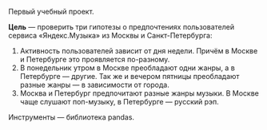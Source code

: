 Первый учебный проект. 

**Цель** — проверить три гипотезы о предпочтениях пользователей сервиса «Яндекс.Музыка» из Москвы и Санкт-Петербурга:
1. Активность пользователей зависит от дня недели. Причём в Москве и Петербурге это проявляется по-разному.
2. В понедельник утром в Москве преобладают одни жанры, а в Петербурге — другие. Так же и вечером пятницы преобладают разные жанры — в зависимости от города.
3. Москва и Петербург предпочитают разные жанры музыки. В Москве чаще слушают поп-музыку, в Петербурге — русский рэп.

Инструменты — библиотека pandas.
